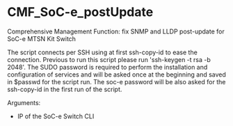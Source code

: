 # CMF_SoC-e_postUpdate
Comprehensive Management Function: fix SNMP and LLDP post-update for SoC-e MTSN Kit Switch

The script connects per SSH using at first ssh-copy-id to ease the connection. Previous to run this script please run 'ssh-keygen -t rsa -b 2048'. The SUDO password is required to perform the installation and configuration of services and will be asked once at the beginning and saved in $passwd for the script run. The soc-e password will be also asked for the ssh-copy-id in the first run of the script.

Arguments:
- IP of the SoC-e Switch CLI
